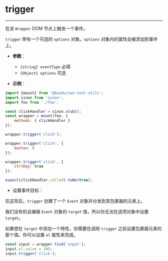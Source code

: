 # trigger
---

在该 `Wrapper` DOM 节点上触发一个事件。

`trigger` 带有一个可选的 `options` 对象。`options` 对象内的属性会被添加到事件上。

* **参数**：

    - `{string} eventType` 必填
    - `{Object} options` 可选

* **示例**：

```js
import {mount} from '@baidu/san-test-utils';
import sinon from 'sinon';
import foo from './foo';

const clickHandler = sinon.stub();
const wrapper = mount(foo, {
    methods: { clickHandler }
});

wrapper.trigger('click');

wrapper.trigger('click', {
    button: 0
});

wrapper.trigger('click', {
    ctrlKey: true
});

expect(clickHandler.called).toBe(true);
```

* 设置事件目标：

在这背后，`trigger` 创建了一个 `Event` 对象并分发到其包裹器的元素上。

我们没有机会编辑 `Event` 对象的 `target` 值，所以你无法在选项对象中设置 `target`。

如果想在 `target` 中添加一个特性，你需要在调用 `trigger` 之前设置包裹器元素的那个值。你可以设置 `el` 属性来完成。

```js
const input = wrapper.find('input');
input.el.value = 100;
input.trigger('click');
```
